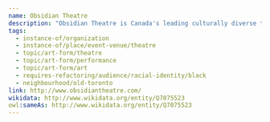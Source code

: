 ```yaml
---
name: Obsidian Theatre
description: "Obsidian Theatre is Canada's leading culturally diverse theatre company, dedicated to amplifying Black voices and stories. Since its founding, Obsidian has produced powerful work that centers the experiences and creativity of Black communities, while fostering dialogue about race, identity, and social justice. The company has earned numerous Dora Awards and is recognized as an essential voice in Canadian theatre."
tags:
  - instance-of/organization
  - instance-of/place/event-venue/theatre
  - topic/art-form/theatre
  - topic/art-form/performance
  - topic/art-form/art
  - requires-refactoring/audience/racial-identity/black
  - neighbourhood/old-toronto
link: http://www.obsidiantheatre.com/
wikidata: http://www.wikidata.org/entity/Q7075523
owl:sameAs: http://www.wikidata.org/entity/Q7075523
---
```

